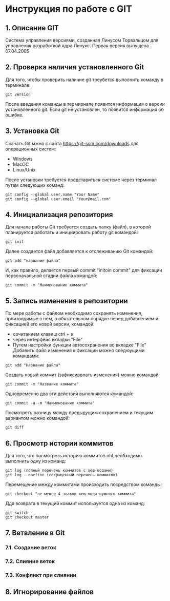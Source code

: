 # Инструкция по работе с GIT

## 1. Описание GIT

Система управления версиями, созданная Линусом Торвальцом для управления разработкой ядра Линукс. Первая версия выпущена 07.04.2005

## 2. Проверка наличия установленного Git

Для того, чтобы проверить наличие git треубется выполнить команду в терминале:
```
git version 
```
После введения команды в термирнале появится информация о версии установленного git. Если git не установлен, то появится информация об ошибке.

## 3. Установка Git

Скачать Git мжно с сайта https://git-scm.com/downloads для операционных систем:
* Windows
* MacOC
* Linux/Unix

После установки требуется представиться системе через терминал путем следующих команд:
```
git config --global user.name "Your Name"
git config --global user.email "Your@mail.com"
```
## 4. Инициализация репозитория

Для начала работы Git требуется создать папку (файл), в которой планируется работать и инициировать работу git командой:
```
git init
```
Далее создается файл добавляется к отслеживанию Git командой:
```
git add "название файла"
```
И, как правило, делается первый commit "initoin commit" для фиксации первоначальной стадии файла командой:
```
git commit -m "Наименование коммита"
```
## 5. Запись изменения в репозитории

По мере работы с файлом необходимо сохранять изменения, производимые в нем, в обязательном порядке перед добавлением и фиксацией его новой версии, командой:
* сочитанием клавиш ctrl + s
* через интерфейс вкладки "File"
* Путем настройки функции автосохранения во вкладке "File"
Добавить файл изменения к фиксации можно следюущими командами:
```
git add "Название файла"
```
Создать новый коммит (зафиксирвоать изменения) можно командой
```
git commit -m "Название коммита"
```
Одновременно два эти действия выполняются командой:
```
git commit -a -m "Наименование коммита"
```
Посмотреть разницу между предыдущим сохранением и текущим вариантом можно командой:
```
git diff
```
## 6. Просмотр истории коммитов

Для того, что посмотреть историю коммитов nht,необходимо выполнить одну из команд:
```
git log (полный перечень коммитов с хеш-кодами)
git log --oneline (сокращенный перечень коммитов)
```
Перемещение между коммитами происходить посредством команды:
```
git checkout "не менее 4 знаков хеш-кода нужного коммита"
```
Ддя возврата в текущий коммит используется одна из команд:
```
git switch -
git checkout master
```

## 7. Ветвление в Git

### 7.1. Создание веток

### 7.2. Слияние веток

### 7.3. Конфликт при слиянии

## 8. Игнорирование файлов